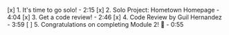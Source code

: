 [x] 1. It's time to go solo! - 2:15
[x] 2. Solo Project: Hometown Homepage - 4:04
[x] 3. Get a code review! - 2:46
[x] 4. Code Review by Guil Hernandez - 3:59
[ ] 5. Congratulations on completing Module 2! 🥳 - 0:55